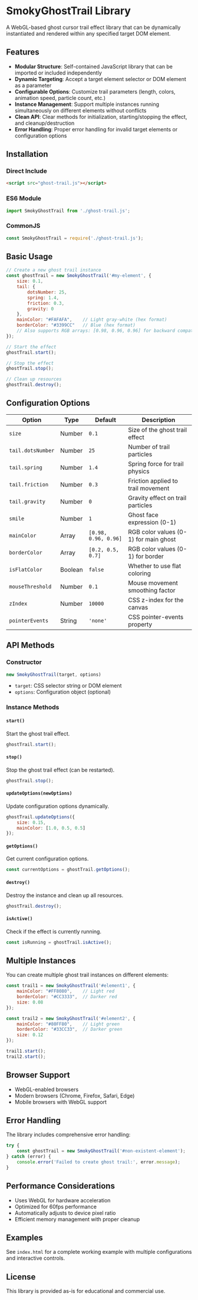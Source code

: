 # SmokyGhostTrail Library

A WebGL-based ghost cursor trail effect library that can be dynamically instantiated and rendered within any specified target DOM element.

## Features

- **Modular Structure**: Self-contained JavaScript library that can be imported or included independently
- **Dynamic Targeting**: Accept a target element selector or DOM element as a parameter
- **Configurable Options**: Customize trail parameters (length, colors, animation speed, particle count, etc.)
- **Instance Management**: Support multiple instances running simultaneously on different elements without conflicts
- **Clean API**: Clear methods for initialization, starting/stopping the effect, and cleanup/destruction
- **Error Handling**: Proper error handling for invalid target elements or configuration options

## Installation

### Direct Include
```html
<script src="ghost-trail.js"></script>
```

### ES6 Module
```javascript
import SmokyGhostTrail from './ghost-trail.js';
```

### CommonJS
```javascript
const SmokyGhostTrail = require('./ghost-trail.js');
```

## Basic Usage

```javascript
// Create a new ghost trail instance
const ghostTrail = new SmokyGhostTrail('#my-element', {
    size: 0.1,
    tail: {
        dotsNumber: 25,
        spring: 1.4,
        friction: 0.3,
        gravity: 0
    },
    mainColor: "#FAFAFA",    // Light gray-white (hex format)
    borderColor: "#3399CC"   // Blue (hex format)
    // Also supports RGB arrays: [0.98, 0.96, 0.96] for backward compatibility
});

// Start the effect
ghostTrail.start();

// Stop the effect
ghostTrail.stop();

// Clean up resources
ghostTrail.destroy();
```

## Configuration Options

| Option | Type | Default | Description |
|--------|------|---------|-------------|
| `size` | Number | `0.1` | Size of the ghost trail effect |
| `tail.dotsNumber` | Number | `25` | Number of trail particles |
| `tail.spring` | Number | `1.4` | Spring force for trail physics |
| `tail.friction` | Number | `0.3` | Friction applied to trail movement |
| `tail.gravity` | Number | `0` | Gravity effect on trail particles |
| `smile` | Number | `1` | Ghost face expression (0-1) |
| `mainColor` | Array | `[0.98, 0.96, 0.96]` | RGB color values (0-1) for main ghost |
| `borderColor` | Array | `[0.2, 0.5, 0.7]` | RGB color values (0-1) for border |
| `isFlatColor` | Boolean | `false` | Whether to use flat coloring |
| `mouseThreshold` | Number | `0.1` | Mouse movement smoothing factor |
| `zIndex` | Number | `10000` | CSS z-index for the canvas |
| `pointerEvents` | String | `'none'` | CSS pointer-events property |

## API Methods

### Constructor
```javascript
new SmokyGhostTrail(target, options)
```
- `target`: CSS selector string or DOM element
- `options`: Configuration object (optional)

### Instance Methods

#### `start()`
Start the ghost trail effect.
```javascript
ghostTrail.start();
```

#### `stop()`
Stop the ghost trail effect (can be restarted).
```javascript
ghostTrail.stop();
```

#### `updateOptions(newOptions)`
Update configuration options dynamically.
```javascript
ghostTrail.updateOptions({
    size: 0.15,
    mainColor: [1.0, 0.5, 0.5]
});
```

#### `getOptions()`
Get current configuration options.
```javascript
const currentOptions = ghostTrail.getOptions();
```

#### `destroy()`
Destroy the instance and clean up all resources.
```javascript
ghostTrail.destroy();
```

#### `isActive()`
Check if the effect is currently running.
```javascript
const isRunning = ghostTrail.isActive();
```

## Multiple Instances

You can create multiple ghost trail instances on different elements:

```javascript
const trail1 = new SmokyGhostTrail('#element1', {
    mainColor: "#FF8080",    // Light red
    borderColor: "#CC3333",  // Darker red
    size: 0.08
});

const trail2 = new SmokyGhostTrail('#element2', {
    mainColor: "#80FF80",    // Light green
    borderColor: "#33CC33",  // Darker green
    size: 0.12
});

trail1.start();
trail2.start();
```

## Browser Support

- WebGL-enabled browsers
- Modern browsers (Chrome, Firefox, Safari, Edge)
- Mobile browsers with WebGL support

## Error Handling

The library includes comprehensive error handling:

```javascript
try {
    const ghostTrail = new SmokyGhostTrail('#non-existent-element');
} catch (error) {
    console.error('Failed to create ghost trail:', error.message);
}
```

## Performance Considerations

- Uses WebGL for hardware acceleration
- Optimized for 60fps performance
- Automatically adjusts to device pixel ratio
- Efficient memory management with proper cleanup

## Examples

See `index.html` for a complete working example with multiple configurations and interactive controls.

## License

This library is provided as-is for educational and commercial use.

